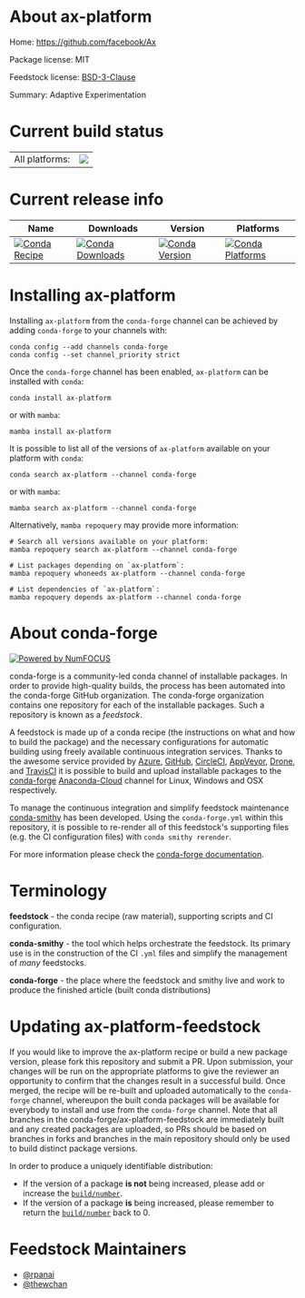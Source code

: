 About ax-platform
=================

Home: https://github.com/facebook/Ax

Package license: MIT

Feedstock license: [BSD-3-Clause](https://github.com/conda-forge/ax-platform-feedstock/blob/main/LICENSE.txt)

Summary: Adaptive Experimentation

Current build status
====================


<table><tr><td>All platforms:</td>
    <td>
      <a href="https://dev.azure.com/conda-forge/feedstock-builds/_build/latest?definitionId=13214&branchName=main">
        <img src="https://dev.azure.com/conda-forge/feedstock-builds/_apis/build/status/ax-platform-feedstock?branchName=main">
      </a>
    </td>
  </tr>
</table>

Current release info
====================

| Name | Downloads | Version | Platforms |
| --- | --- | --- | --- |
| [![Conda Recipe](https://img.shields.io/badge/recipe-ax--platform-green.svg)](https://anaconda.org/conda-forge/ax-platform) | [![Conda Downloads](https://img.shields.io/conda/dn/conda-forge/ax-platform.svg)](https://anaconda.org/conda-forge/ax-platform) | [![Conda Version](https://img.shields.io/conda/vn/conda-forge/ax-platform.svg)](https://anaconda.org/conda-forge/ax-platform) | [![Conda Platforms](https://img.shields.io/conda/pn/conda-forge/ax-platform.svg)](https://anaconda.org/conda-forge/ax-platform) |

Installing ax-platform
======================

Installing `ax-platform` from the `conda-forge` channel can be achieved by adding `conda-forge` to your channels with:

```
conda config --add channels conda-forge
conda config --set channel_priority strict
```

Once the `conda-forge` channel has been enabled, `ax-platform` can be installed with `conda`:

```
conda install ax-platform
```

or with `mamba`:

```
mamba install ax-platform
```

It is possible to list all of the versions of `ax-platform` available on your platform with `conda`:

```
conda search ax-platform --channel conda-forge
```

or with `mamba`:

```
mamba search ax-platform --channel conda-forge
```

Alternatively, `mamba repoquery` may provide more information:

```
# Search all versions available on your platform:
mamba repoquery search ax-platform --channel conda-forge

# List packages depending on `ax-platform`:
mamba repoquery whoneeds ax-platform --channel conda-forge

# List dependencies of `ax-platform`:
mamba repoquery depends ax-platform --channel conda-forge
```


About conda-forge
=================

[![Powered by
NumFOCUS](https://img.shields.io/badge/powered%20by-NumFOCUS-orange.svg?style=flat&colorA=E1523D&colorB=007D8A)](https://numfocus.org)

conda-forge is a community-led conda channel of installable packages.
In order to provide high-quality builds, the process has been automated into the
conda-forge GitHub organization. The conda-forge organization contains one repository
for each of the installable packages. Such a repository is known as a *feedstock*.

A feedstock is made up of a conda recipe (the instructions on what and how to build
the package) and the necessary configurations for automatic building using freely
available continuous integration services. Thanks to the awesome service provided by
[Azure](https://azure.microsoft.com/en-us/services/devops/), [GitHub](https://github.com/),
[CircleCI](https://circleci.com/), [AppVeyor](https://www.appveyor.com/),
[Drone](https://cloud.drone.io/welcome), and [TravisCI](https://travis-ci.com/)
it is possible to build and upload installable packages to the
[conda-forge](https://anaconda.org/conda-forge) [Anaconda-Cloud](https://anaconda.org/)
channel for Linux, Windows and OSX respectively.

To manage the continuous integration and simplify feedstock maintenance
[conda-smithy](https://github.com/conda-forge/conda-smithy) has been developed.
Using the ``conda-forge.yml`` within this repository, it is possible to re-render all of
this feedstock's supporting files (e.g. the CI configuration files) with ``conda smithy rerender``.

For more information please check the [conda-forge documentation](https://conda-forge.org/docs/).

Terminology
===========

**feedstock** - the conda recipe (raw material), supporting scripts and CI configuration.

**conda-smithy** - the tool which helps orchestrate the feedstock.
                   Its primary use is in the construction of the CI ``.yml`` files
                   and simplify the management of *many* feedstocks.

**conda-forge** - the place where the feedstock and smithy live and work to
                  produce the finished article (built conda distributions)


Updating ax-platform-feedstock
==============================

If you would like to improve the ax-platform recipe or build a new
package version, please fork this repository and submit a PR. Upon submission,
your changes will be run on the appropriate platforms to give the reviewer an
opportunity to confirm that the changes result in a successful build. Once
merged, the recipe will be re-built and uploaded automatically to the
`conda-forge` channel, whereupon the built conda packages will be available for
everybody to install and use from the `conda-forge` channel.
Note that all branches in the conda-forge/ax-platform-feedstock are
immediately built and any created packages are uploaded, so PRs should be based
on branches in forks and branches in the main repository should only be used to
build distinct package versions.

In order to produce a uniquely identifiable distribution:
 * If the version of a package **is not** being increased, please add or increase
   the [``build/number``](https://docs.conda.io/projects/conda-build/en/latest/resources/define-metadata.html#build-number-and-string).
 * If the version of a package **is** being increased, please remember to return
   the [``build/number``](https://docs.conda.io/projects/conda-build/en/latest/resources/define-metadata.html#build-number-and-string)
   back to 0.

Feedstock Maintainers
=====================

* [@rpanai](https://github.com/rpanai/)
* [@thewchan](https://github.com/thewchan/)

